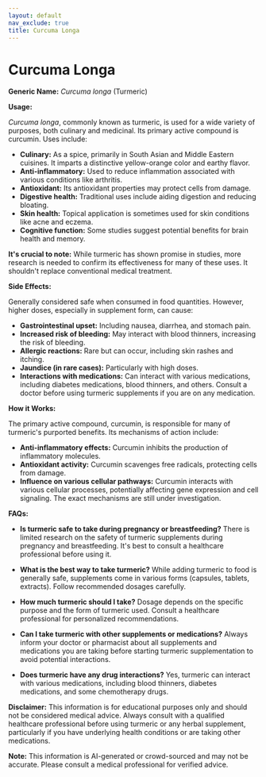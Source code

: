 ```yaml
---
layout: default
nav_exclude: true
title: Curcuma Longa
---
```


# Curcuma Longa

**Generic Name:** *Curcuma longa* (Turmeric)

**Usage:**

*Curcuma longa*, commonly known as turmeric, is used for a wide variety of purposes, both culinary and medicinal.  Its primary active compound is curcumin.  Uses include:

* **Culinary:**  As a spice, primarily in South Asian and Middle Eastern cuisines.  It imparts a distinctive yellow-orange color and earthy flavor.
* **Anti-inflammatory:**  Used to reduce inflammation associated with various conditions like arthritis.
* **Antioxidant:**  Its antioxidant properties may protect cells from damage.
* **Digestive health:**  Traditional uses include aiding digestion and reducing bloating.
* **Skin health:**  Topical application is sometimes used for skin conditions like acne and eczema.
* **Cognitive function:** Some studies suggest potential benefits for brain health and memory.

**It's crucial to note:**  While turmeric has shown promise in studies, more research is needed to confirm its effectiveness for many of these uses.  It shouldn't replace conventional medical treatment.

**Side Effects:**

Generally considered safe when consumed in food quantities. However, higher doses, especially in supplement form, can cause:

* **Gastrointestinal upset:**  Including nausea, diarrhea, and stomach pain.
* **Increased risk of bleeding:**  May interact with blood thinners, increasing the risk of bleeding.
* **Allergic reactions:**  Rare but can occur, including skin rashes and itching.
* **Jaundice (in rare cases):** Particularly with high doses.
* **Interactions with medications:** Can interact with various medications, including diabetes medications, blood thinners, and others.  Consult a doctor before using turmeric supplements if you are on any medication.


**How it Works:**

The primary active compound, curcumin, is responsible for many of turmeric's purported benefits.  Its mechanisms of action include:

* **Anti-inflammatory effects:** Curcumin inhibits the production of inflammatory molecules.
* **Antioxidant activity:** Curcumin scavenges free radicals, protecting cells from damage.
* **Influence on various cellular pathways:** Curcumin interacts with various cellular processes, potentially affecting gene expression and cell signaling.  The exact mechanisms are still under investigation.

**FAQs:**

* **Is turmeric safe to take during pregnancy or breastfeeding?**  There is limited research on the safety of turmeric supplements during pregnancy and breastfeeding. It's best to consult a healthcare professional before using it.

* **What is the best way to take turmeric?**  While adding turmeric to food is generally safe, supplements come in various forms (capsules, tablets, extracts).  Follow recommended dosages carefully.

* **How much turmeric should I take?**  Dosage depends on the specific purpose and the form of turmeric used.  Consult a healthcare professional for personalized recommendations.

* **Can I take turmeric with other supplements or medications?**  Always inform your doctor or pharmacist about all supplements and medications you are taking before starting turmeric supplementation to avoid potential interactions.

* **Does turmeric have any drug interactions?**  Yes, turmeric can interact with various medications, including blood thinners, diabetes medications, and some chemotherapy drugs.


**Disclaimer:** This information is for educational purposes only and should not be considered medical advice.  Always consult with a qualified healthcare professional before using turmeric or any herbal supplement, particularly if you have underlying health conditions or are taking other medications.


**Note:** This information is AI-generated or crowd-sourced and may not be accurate. Please consult a medical professional for verified advice.
